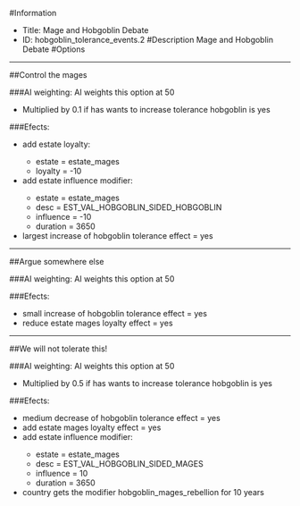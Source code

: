 #Information
 - Title: Mage and Hobgoblin Debate
 - ID: hobgoblin_tolerance_events.2
#Description
Mage and Hobgoblin Debate
#Options

___
##Control the mages

###AI weighting:
AI weights this option at 50
 - Multiplied by 0.1 if has wants to increase tolerance hobgoblin is yes


###Efects:<ul><li>add estate loyalty:</li><ul><li>estate = estate_mages</li><li>loyalty = -10</li></ul><li>add estate influence modifier:</li><ul><li>estate = estate_mages</li><li>desc = EST_VAL_HOBGOBLIN_SIDED_HOBGOBLIN</li><li>influence = -10</li><li>duration = 3650</li></ul><li>largest increase of hobgoblin tolerance effect = yes</li></ul>

___
##Argue somewhere else

###AI weighting:
AI weights this option at 50


###Efects:<ul><li>small increase of hobgoblin tolerance effect = yes</li><li>reduce estate mages loyalty effect = yes</li></ul>

___
##We will not tolerate this!

###AI weighting:
AI weights this option at 50
 - Multiplied by 0.5 if has wants to increase tolerance hobgoblin is yes


###Efects:<ul><li>medium decrease of hobgoblin tolerance effect = yes</li><li>add estate mages loyalty effect = yes</li><li>add estate influence modifier:</li><ul><li>estate = estate_mages</li><li>desc = EST_VAL_HOBGOBLIN_SIDED_MAGES</li><li>influence = 10</li><li>duration = 3650</li></ul><li>country gets the modifier hobgoblin_mages_rebellion for 10 years</li></ul>
